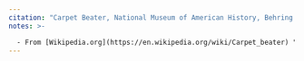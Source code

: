 ```yaml
---
citation: "Carpet Beater, National Museum of American History, Behring Center, catalog number 1987.0794.02."
notes: >-

  - From [Wikipedia.org](https://en.wikipedia.org/wiki/Carpet_beater) "A carpet beater or carpetbeater (also referred to as a rug beater, carpet whip, rug whip, clothes-beater, dust beater, carpet duster, wicker slapper, rug duster, or pillow fluffer, and formerly also as a carpet cleaner or rug cleaner) is a housecleaning tool used to beat carpets in order to shake dust and dirt out of them. Originally designed by Melville R. Bissell in 1876, it was in common use until the vacuum cleaner became widely affordable. Typically made of wood, rattan, cane, wicker, spring steel or coiled wire, antique rug beaters have become very collectible. Modern mass-production versions can also be in plastic or wire. Carpets, rugs, clothes, cushions, and bedding were hung over a clothesline, railing, or a special carpet hanger, and the dust and dirt was beaten out of them. Some people preferred to beat carpets in winter on the snow - they laid the carpet face down and beat it. This method had some advantages - for instance, insects would freeze to death even if they were not expelled through beating - but it left a dirty and unpleasant-looking patch on the snow, and therefore some communities forbade beating on the snow for aesthetic reasons. Another way is to spread some snow over the carpet. In this way the dust is caught but the snow does not go up in the air. Its use in cleaning has been largely replaced since the 1950s by the carpet sweeper and then the vacuum cleaner, although they are still sold in many household stores throughout Europe. A carpet beater may also be used to beat the dust out of sofas, futons, etc. In this case the beaten furniture is covered by a wet rag to collect dust."
---
```

